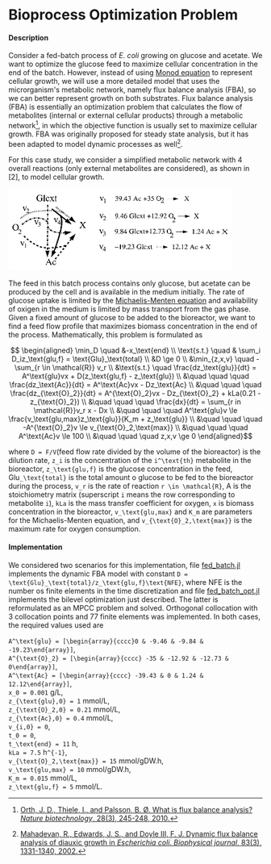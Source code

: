 # Bioprocess Optimization Problem

#### Description

Consider a fed-batch process of _E. coli_ growing on glucose and acetate. We want to optimize the glucose feed to maximize cellular concentration in the end of the batch. However, instead of using [Monod equation](https://en.wikipedia.org/wiki/Monod_equation) to represent cellular growth, we will use a more detailed model that uses the microrganism's metabolic network, namely flux balance analysis (FBA), so we can better represent growth on both substrates. Flux balance analysis (FBA) is essentially an optimization problem that calculates the flow of metabolites (internal or external cellular products) through a metabolic network[^1], in which the objective function is usually set to maximize cellular growth. FBA was originally proposed for steady state analysis, but it has been adapted to model dynamic processes as well[^2]. 

[^1]: [Orth, J. D., Thiele, I., and Palsson, B. Ø. What is flux balance analysis? _Nature biotechnology_, 28(3), 245-248, 2010.](https://www.nature.com/articles/nbt.1614)

[^2]: [Mahadevan, R., Edwards, J. S., and Doyle III, F. J. Dynamic flux balance analysis of diauxic growth in _Escherichia coli_. _Biophysical journal_, 83(3), 1331-1340, 2002.](https://www.sciencedirect.com/science/article/pii/S0006349502739039)

For this case study, we consider a simplified metabolic network with 4 overall reactions (only external metabolites are considered), as shown in [2], to model cellular growth.

![ecoli_network](../images/ecoli_network.png)

The feed in this batch process contains only glucose, but acetate can be produced by the cell and is available in the medium initially. The rate of glucose uptake is limited by the [Michaelis-Menten equation](https://en.wikipedia.org/wiki/Michaelis%E2%80%93Menten_kinetics) and availability of oxigen in the medium is limited by mass transport from the gas phase. Given a fixed amount of glucose to be added to the bioreactor, we want to find a feed flow profile that maximizes biomass concentration in the end of the process. Mathematically, this problem is formulated as

```math
    \begin{aligned}
        \min_D \quad &-x_\text{end} \\
        \text{s.t.} \quad & \sum_i D_iz_\text{glu,f} = \text{Glu}_\text{total} \\
                          &D \ge 0 \\
                          &\min_{z,x,v} \quad -\sum_{r \in \mathcal{R}} v_r \\
                          &\text{s.t.} \quad \frac{dz_\text{glu}}{dt} = A^\text{glu}vx + D(z_\text{glu,f} - z_\text{glu}) \\
                          &\quad \quad \quad \frac{dz_\text{Ac}}{dt} = A^\text{Ac}vx - Dz_\text{Ac} \\
                          &\quad \quad \quad \frac{dz_{\text{O}_2}}{dt} = A^{\text{O}_2}vx - Dz_{\text{O}_2} + kLa(0.21 - z_{\text{O}_2}) \\
                          &\quad \quad \quad \frac{dx}{dt} = \sum_{r in \mathcal{R}}v_r x - Dx \\
                          &\quad \quad \quad A^\text{glu}v \le \frac{v_\text{glu,max}z_\text{glu}}{K_m + z_\text{glu}} \\
                          &\quad \quad \quad -A^{\text{O}_2}v \le v_{\text{O}_2,\text{max}} \\
                          &\quad \quad \quad A^\text{Ac}v \le 100 \\
                          &\quad \quad \quad z,x,v \ge 0 
    \end{aligned}
```
where ``D = F/V``(feed flow rate divided by the volume of the bioreactor) is the dilution rate, ``z_i`` is the concentration of the ``i^\text{th}`` metabolite in the bioreactor, ``z_\text{glu,f}`` is the glucose concentration in the feed, Glu``_\text{total}`` is the total amount o glucose to be fed to the bioreactor during the process, ``v_r`` is the rate of reaction ``r \in \mathcal{R}``, A is the stoichiometry matrix (superscript ``i`` means the row corresponding to metabolite ``i``), ``kLa`` is the mass transfer coefficient for oxygen, ``x`` is biomass concentration in the bioreactor, ``v_\text{glu,max}`` and ``K_m`` are parameters for the Michaelis-Menten equation, and ``v_{\text{O}_2,\text{max}}`` is the maximum rate for oxygen consumption. 

#### Implementation

We considered two scenarios for this implementation, file [fed_batch.jl](https://github.com/Process-Optimization-and-Control/MPCCLibrary/tree/main/scripts/bioprocess/fed_batch.jl) implements the dynamic FBA model with constant ``D = \text{Glu}_\text{total}/z_\text{glu,f}\text{NFE}``, where NFE is the number os finite elements in the time discretization and file [fed\_batch_opt.jl](https://github.com/Process-Optimization-and-Control/MPCCLibrary/tree/main/scripts/bioprocess/fed_batch_opt.jl) implements the bilevel optimization just described. The latter is reformulated as an MPCC problem and solved. Orthogonal collocation with 3 collocation points and 77 finite elements was implemented. In both cases, the required values used are

``A^\text{glu} = [\begin{array}{cccc}0 & -9.46 & -9.84 & -19.23\end{array}]``, \
``A^{\text{O}_2} = [\begin{array}{cccc} -35 & -12.92 & -12.73 & 0\end{array}]``, \
``A^\text{Ac} = [\begin{array}{cccc} -39.43 & 0 & 1.24 & 12.12\end{array}]``, \
``x_0 = 0.001`` g/L, \
``z_{\text{glu},0} = 1`` mmol/L, \
``z_{\text{O}_2,0} = 0.21`` mmol/L, \
``z_{\text{Ac},0} = 0.4`` mmol/L, \
``v_{i,0} = 0``, \
``t_0 = 0``, \
``t_\text{end} = 11`` h, \
``kLa = 7.5`` h``^{-1}``, \
``v_{\text{O}_2,\text{max}} = 15`` mmol/gDW.h, \
``v_\text{glu,max} = 10`` mmol/gDW.h, \
``K_m = 0.015`` mmol/L, \
``z_\text{glu,f} = 5`` mmol/L.